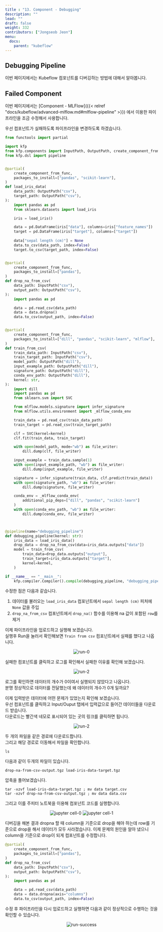 ```yaml
---
title : "13. Component - Debugging"
description: ""
lead: ""
draft: false
weight: 332
contributors: ["Jongseob Jeon"]
menu:
  docs:
    parent: "kubeflow"
---
```


## Debugging Pipeline

이번 페이지에서는 Kubeflow 컴포넌트를 디버깅하는 방법에 대해서 알아봅니다.

## Failed Component

이번 페이지에서는 [Component - MLFlow]({{< relref "docs/kubeflow/advanced-mlflow.md#mlflow-pipeline" >}}) 에서 이용한 파이프라인을 조금 수정해서 사용합니다.

우선 컴포넌트가 실패하도록 파이프라인을 변경하도록 하겠습니다.

```python
from functools import partial

import kfp
from kfp.components import InputPath, OutputPath, create_component_from_func
from kfp.dsl import pipeline


@partial(
    create_component_from_func,
    packages_to_install=["pandas", "scikit-learn"],
)
def load_iris_data(
    data_path: OutputPath("csv"),
    target_path: OutputPath("csv"),
):
    import pandas as pd
    from sklearn.datasets import load_iris

    iris = load_iris()

    data = pd.DataFrame(iris["data"], columns=iris["feature_names"])
    target = pd.DataFrame(iris["target"], columns=["target"])
    
    data["sepal length (cm)"] = None
    data.to_csv(data_path, index=False)
    target.to_csv(target_path, index=False)


@partial(
    create_component_from_func,
    packages_to_install=["pandas"],
)
def drop_na_from_csv(
    data_path: InputPath("csv"),
    output_path: OutputPath("csv"),
):
    import pandas as pd

    data = pd.read_csv(data_path)
    data = data.dropna()
    data.to_csv(output_path, index=False)


@partial(
    create_component_from_func,
    packages_to_install=["dill", "pandas", "scikit-learn", "mlflow"],
)
def train_from_csv(
    train_data_path: InputPath("csv"),
    train_target_path: InputPath("csv"),
    model_path: OutputPath("dill"),
    input_example_path: OutputPath("dill"),
    signature_path: OutputPath("dill"),
    conda_env_path: OutputPath("dill"),
    kernel: str,
):
    import dill
    import pandas as pd
    from sklearn.svm import SVC

    from mlflow.models.signature import infer_signature
    from mlflow.utils.environment import _mlflow_conda_env

    train_data = pd.read_csv(train_data_path)
    train_target = pd.read_csv(train_target_path)

    clf = SVC(kernel=kernel)
    clf.fit(train_data, train_target)

    with open(model_path, mode="wb") as file_writer:
        dill.dump(clf, file_writer)

    input_example = train_data.sample(1)
    with open(input_example_path, "wb") as file_writer:
        dill.dump(input_example, file_writer)

    signature = infer_signature(train_data, clf.predict(train_data))
    with open(signature_path, "wb") as file_writer:
        dill.dump(signature, file_writer)

    conda_env = _mlflow_conda_env(
        additional_pip_deps=["dill", "pandas", "scikit-learn"]
    )
    with open(conda_env_path, "wb") as file_writer:
        dill.dump(conda_env, file_writer)



@pipeline(name="debugging_pipeline")
def debugging_pipeline(kernel: str):
    iris_data = load_iris_data()
    drop_data = drop_na_from_csv(data=iris_data.outputs["data"])
    model = train_from_csv(
        train_data=drop_data.outputs["output"],
        train_target=iris_data.outputs["target"],
        kernel=kernel,
    )

if __name__ == "__main__":
    kfp.compiler.Compiler().compile(debugging_pipeline, "debugging_pipeline.yaml")

```

수정한 점은 다음과 같습니다.

1. 데이터를 불러오는 `load_iris_data` 컴포넌트에서 `sepal length (cm)` 피처에 `None` 값을 주입
2. `drop_na_from_csv` 컴포넌트에서 `drop_na()` 함수를 이용해 na 값이 포함된 `row`를 제거

이제 파이프라인을 업로드하고 실행해 보겠습니다.  
실행후 Run을 눌러서 확인해보면 `Train from csv` 컴포넌트에서 실패를 했다고 나옵니다.

<p align="center">
  <img src="/images/docs/kubeflow/debug-0.png" title="run-0"/>
</p>

실패한 컴포넌트를 클릭하고 로그를 확인해서 실패한 이유를 확인해 보겠습니다.

<p align="center">
  <img src="/images/docs/kubeflow/debug-2.png" title="run-2"/>
</p>

로그를 확인하면 데이터의 개수가 0이여서 실행되지 않았다고 나옵니다.  
분명 정상적으로 데이터를 전달했는데 왜 데이터의 개수가 0개 일까요?  

이제 입력받은 데이터에 어떤 문제가 있었는지 확인해 보겠습니다.  
우선 컴포넌트를 클릭하고 Input/Ouput 탭에서 입력값으로 들어간 데이터들을 다운로드 받습니다.  
다운로드는 빨간색 네모로 표시되어 있는 곳의 링크를 클릭하면 됩니다.

<p align="center">
  <img src="/images/docs/kubeflow/debug-5.png" title="run-2"/>
</p>

두 개의 파일을 같은 경로에 다운로드합니다.  
그리고 해당 경로로 이동해서 파일을 확인합니다.

```text
ls
```

다음과 같이 두개의 파일이 있습니다.

```text
drop-na-from-csv-output.tgz load-iris-data-target.tgz
```

압축을 풀어보겠습니다.

```text
tar -xzvf load-iris-data-target.tgz ; mv data target.csv
tar -xzvf drop-na-from-csv-output.tgz ; mv data data.csv
```

그리고 이를 주피터 노트북을 이용해 컴포넌트 코드를 실행합니다.

<p align="center">
  <img src="/images/docs/kubeflow/debug-3.png" title="jupyter cell-0"/>
  <img src="/images/docs/kubeflow/debug-4.png" title="jupyter cell-1"/>
</p>

디버깅을 해본 결과 dropna 할 때 column을 기준으로 drop을 해야 하는데 row를 기준으로 drop을 해서 데이터가 모두 사라졌습니다.
이제 문제의 원인을 알아 냈으니 column을 기준으로 drop이 되게 컴포넌트를 수정합니다.

```python
@partial(
    create_component_from_func,
    packages_to_install=["pandas"],
)
def drop_na_from_csv(
    data_path: InputPath("csv"),
    output_path: OutputPath("csv"),
):
    import pandas as pd

    data = pd.read_csv(data_path)
    data = data.dropna(axis="columns")
    data.to_csv(output_path, index=False)
```

수정 후 파이프라인을 다시 업로드하고 실행하면 다음과 같이 정상적으로 수행하는 것을 확인할 수 있습니다.

<p align="center">
  <img src="/images/docs/kubeflow/debug-6.png" title="run-success"/>
</p>
